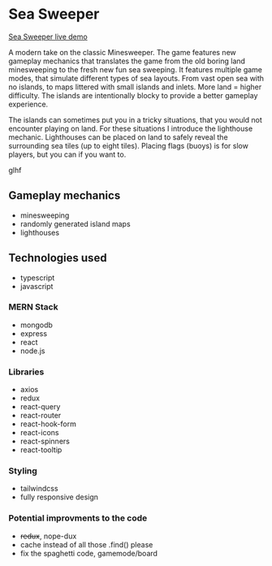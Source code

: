 # Sea Sweeper

[Sea Sweeper live demo](https://seasweeper.lindman.dev)

A modern take on the classic Minesweeper. The game features new gameplay mechanics that translates the game from the old boring land minesweeping to the fresh new fun sea sweeping. It features multiple game modes, that simulate different types of sea layouts. From vast open sea with no islands, to maps littered with small islands and inlets. More land = higher difficulty. The islands are intentionally blocky to provide a better gameplay experience.

The islands can sometimes put you in a tricky situations, that you would not encounter playing on land. For these situations I introduce the lighthouse mechanic. Lighthouses can be placed on land to safely reveal the surrounding sea tiles (up to eight tiles).
Placing flags (buoys) is for slow players, but you can if you want to.

glhf

## Gameplay mechanics

- minesweeping
- randomly generated island maps
- lighthouses

## Technologies used

- typescript
- javascript

### MERN Stack

- mongodb
- express
- react
- node.js

### Libraries

- axios
- redux
- react-query
- react-router
- react-hook-form
- react-icons
- react-spinners
- react-tooltip

### Styling

- tailwindcss
- fully responsive design

### Potential improvments to the code

- ~~redux~~, nope-dux
- cache instead of all those .find() please
- fix the spaghetti code, gamemode/board
